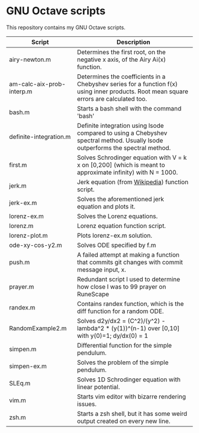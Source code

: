 # GNU Octave scripts
This repository contains my GNU Octave scripts. 

| Script           | Description                                                                  |
|------------------|------------------------------------------------------------------------------|
| airy-newton.m    | Determines the first root, on the negative x axis, of the Airy Ai(x) function.|
| am-calc-aix-prob-interp.m | Determines the coefficients in a Chebyshev series for a function f(x) using inner products. Root mean square errors are calculated too. |
| bash.m           | Starts a bash shell with the command 'bash' |
| definite-integration.m | Definite integration using lsode compared to using a Chebyshev spectral method. Usually lsode outperforms the spectral method. |
| first.m          | Solves Schrodinger equation with V = k x on [0,200] (which is meant to approximate infinity) with N = 1000. |
| jerk.m           | Jerk equation (from [Wikipedia](https://en.wikipedia.org/wiki/Chaos_theory#Jerk_systems)) function script. |
| jerk-ex.m        | Solves the aforementioned jerk equation and plots it.                        |
| lorenz-ex.m      | Solves the Lorenz equations.                                                 |
| lorenz.m         | Lorenz equation function script.                                             |
| lorenz-plot.m    | Plots lorenz-ex.m solution.                                                  |
| ode-xy-cos-y2.m  | Solves ODE specified by f.m                                                  |
| push.m           | A failed attempt at making a function that commits git changes with commit message input, x. |
| prayer.m         | Redundant script I used to determine how close I was to 99 prayer on RuneScape  |
| randex.m         | Contains randex function, which is the diff function for a random ODE.       |
| RandomExample2.m | Solves d2y/dx2 = (C^2)/(y^2) - lambda^2 * (y(1))^(n-1) over [0,10] with y(0)=1; dy/dx(0) = 1 |
| simpen.m         | Differential function for the simple pendulum.                               |
| simpen-ex.m      | Solves the problem of the simple pendulum.                                   |
| SLEq.m           | Solves 1D Schrodinger equation with linear potential.                        |
| vim.m            | Starts vim editor with bizarre rendering issues. |
| zsh.m            | Starts a zsh shell, but it has some weird output created on every new line. |
